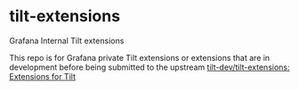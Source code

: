 # tilt-extensions
Grafana Internal Tilt extensions

This repo is for Grafana private Tilt extensions or extensions that are in development before being submitted to the upstream [tilt-dev/tilt-extensions: Extensions for Tilt](https://github.com/tilt-dev/tilt-extensions)



